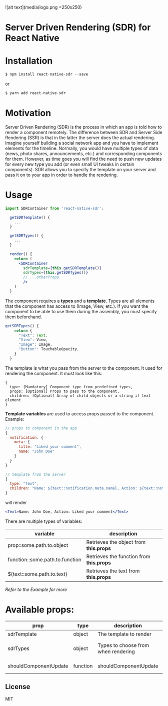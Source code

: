 
![alt text](media/logo.png =250x250)

# Server Driven Rendering (SDR) for React Native

# Installation

```javascript
$ npm install react-native-sdr --save
```

or 

```javascript
$ yarn add react-native-sdr
```

# Motivation

Server Driven Rendering (SDR) is the process in which an app is told how to render a component remotely.
The difference between SDR and Server Side Rendering (SSR) is that in the latter the server does the actual rendering.
Imagine yourself building a social network app and you have to implement elements for the timeline.
Normally, you would have multiple types of data (news, photo shares, announcements, etc.) and corresponding components for them. However, as time goes you will find the need to push new updates for every new type you add (or even small UI tweaks in certain components). SDR allows you to specify the template on your server and pass it on to your app in order to handle the rendering.

# Usage

```jsx
import SDRContainer from 'react-native-sdr';

  getSDRTemplate() {
    ...
  }

  getSDRTypes() {
    ...
  }

  render() {
    return (
      <SDRContainer
        sdrTemplate={this.getSDRTemplate()}
        sdrTypes={this.getSDRTypes()}
        // ...otherProps 
        />
    )
  }
```

The component requires a **types** and a **template**. 
Types are all elements that the component has access to (Image, View, etc.). If you want the component to be able to use them during the assembly, you must specify them beforehand.

```jsx
getSDRTypes() {
    return {
      "Text": Text,
      "View": View,
      "Image": Image,
      "Button": TouchableOpacity,
    }
  }
```

The template is what you pass from the server to the component. 
It used for rendering the component. It must look like this:

```
{
  type: [Mandatory] Component type from predefined types,
  props: [Optional] Props to pass to the component,
  children: [Optional] Array of child objects or a string if text element
}
```

**Template variables** are used to access props passed to the component. Example:

```jsx
// props to component in the app
{
  notification: {
    meta: {
      title: "Liked your comment",
      name: "John Doe"
    }
  }
}

// template from the server
{
  type: "Text",
  children: "Name: ${text::notification.meta.name}, Action: ${text::notification.meta.title}"
}
```

will render

```jsx
<Text>Name: John Doe, Action: Liked your comment</Text>
```

There are multiple types of variables:

| variable | description |
| ------ | ------ |
|prop::some.path.to.object|Retrieves the object from **this.props**|
|function::some.path.to.function|Retrieves the function from **this.props**|
|${text::some.path.to.text}|Retrieves the text from **this.props**|

*Refer to the Example for more*

# Available props:

| prop | type | description |default|
| ------ | ------ | ------ | ------ |
|sdrTemplate|object|The template to render||
|sdrTypes|object|Types to choose from when rendering|{ "View": View }|
|shouldComponentUpdate|function|shouldComponentUpdate|() => false|


License
----

MIT
